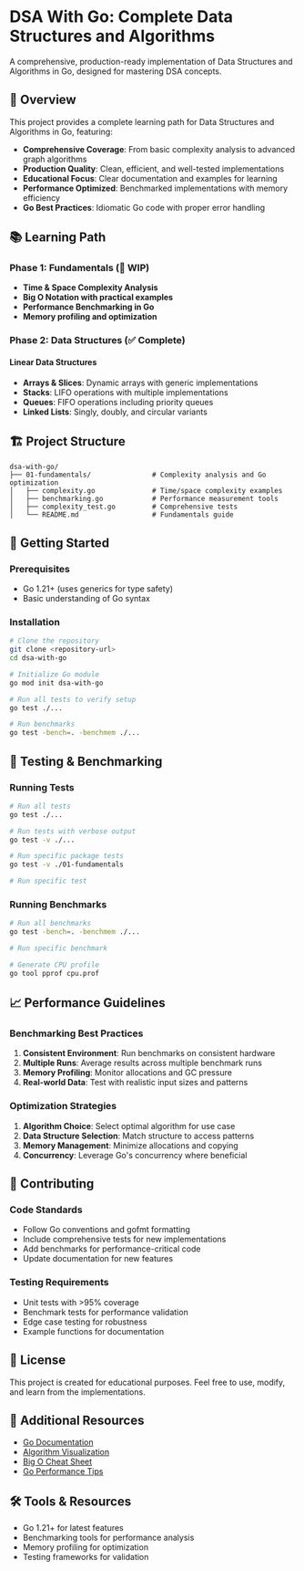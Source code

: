 # DSA With Go: Complete Data Structures and Algorithms

A comprehensive, production-ready implementation of Data Structures and Algorithms in Go, designed for mastering DSA concepts.

## 🎯 Overview

This project provides a complete learning path for Data Structures and Algorithms in Go, featuring:

- **Comprehensive Coverage**: From basic complexity analysis to advanced graph algorithms
- **Production Quality**: Clean, efficient, and well-tested implementations
- **Educational Focus**: Clear documentation and examples for learning
- **Performance Optimized**: Benchmarked implementations with memory efficiency
- **Go Best Practices**: Idiomatic Go code with proper error handling

## 📚 Learning Path

### Phase 1: Fundamentals (📅 WIP)
- **Time & Space Complexity Analysis**
- **Big O Notation with practical examples**
- **Performance Benchmarking in Go**
- **Memory profiling and optimization**

### Phase 2: Data Structures (✅ Complete)

#### Linear Data Structures
- **Arrays & Slices**: Dynamic arrays with generic implementations
- **Stacks**: LIFO operations with multiple implementations
- **Queues**: FIFO operations including priority queues
- **Linked Lists**: Singly, doubly, and circular variants

## 🏗️ Project Structure

```
dsa-with-go/
├── 01-fundamentals/               # Complexity analysis and Go optimization
│   ├── complexity.go              # Time/space complexity examples
│   ├── benchmarking.go            # Performance measurement tools
│   ├── complexity_test.go         # Comprehensive tests
│   └── README.md                  # Fundamentals guide

```

## 🚀 Getting Started

### Prerequisites
- Go 1.21+ (uses generics for type safety)
- Basic understanding of Go syntax

### Installation

```bash
# Clone the repository
git clone <repository-url>
cd dsa-with-go

# Initialize Go module
go mod init dsa-with-go

# Run all tests to verify setup
go test ./...

# Run benchmarks
go test -bench=. -benchmem ./...
```


## 🧪 Testing & Benchmarking

### Running Tests

```bash
# Run all tests
go test ./...

# Run tests with verbose output
go test -v ./...

# Run specific package tests
go test -v ./01-fundamentals

# Run specific test
```

### Running Benchmarks

```bash
# Run all benchmarks
go test -bench=. -benchmem ./...

# Run specific benchmark

# Generate CPU profile
go tool pprof cpu.prof
```


## 📈 Performance Guidelines

### Benchmarking Best Practices
1. **Consistent Environment**: Run benchmarks on consistent hardware
2. **Multiple Runs**: Average results across multiple benchmark runs
3. **Memory Profiling**: Monitor allocations and GC pressure
4. **Real-world Data**: Test with realistic input sizes and patterns

### Optimization Strategies
1. **Algorithm Choice**: Select optimal algorithm for use case
2. **Data Structure Selection**: Match structure to access patterns
3. **Memory Management**: Minimize allocations and copying
4. **Concurrency**: Leverage Go's concurrency where beneficial

## 🤝 Contributing

### Code Standards
- Follow Go conventions and gofmt formatting
- Include comprehensive tests for new implementations
- Add benchmarks for performance-critical code
- Update documentation for new features

### Testing Requirements
- Unit tests with >95% coverage
- Benchmark tests for performance validation
- Edge case testing for robustness
- Example functions for documentation

## 📄 License

This project is created for educational purposes. Feel free to use, modify, and learn from the implementations.

## 🔗 Additional Resources
- [Go Documentation](https://golang.org/doc/)
- [Algorithm Visualization](https://visualgo.net/)
- [Big O Cheat Sheet](https://www.bigocheatsheet.com/)
- [Go Performance Tips](https://github.com/golang/go/wiki/Performance)


## 🛠 Tools & Resources
- Go 1.21+ for latest features
- Benchmarking tools for performance analysis
- Memory profiling for optimization
- Testing frameworks for validation

